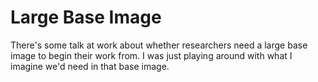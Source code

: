 # Large Base Image

There's some talk at work about whether researchers need a large base image to begin their work from. I was just playing
around with what I imagine we'd need in that base image. 